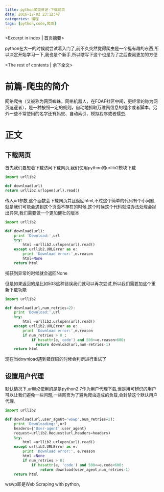 ```yaml
---
title: python爬虫日记-下载网页
date: 2016-12-02 23:12:47
categories: 编程
tags: [python,code,爬虫]
---
```


<Excerpt in index | 首页摘要> 

python在大一的时候就尝试着入门了,前不久突然觉得爬虫是一个挺有趣的东西,所以决定开始学习一下,我也是个新手,所以瞎写下这个也是为了之后查阅更加的方便

<!-- more -->

<The rest of contents | 余下全文>



# 前篇-爬虫的简介



网络爬虫（又被称为网页蜘蛛，网络机器人，在FOAF社区中间，更经常的称为网页追逐者），是一种按照一定的规则，自动地抓取万维网信息的程序或者脚本。另外一些不常使用的名字还有蚂蚁、自动索引、模拟程序或者蠕虫.

# 正文

## 下载网页

首先我们要想着下载访问下载网页,我们使用python的urllib2模块下载

~~~python
import urllib2

def download(url)
return urllib2.urlopen(url).read()
~~~

传入url参数,这个函数会下载网页并且返回html,不过这个简单的代码有个小问题,就是我们可能会遇到这个页面不存在的时候,这个时候这个代码就没办法处理会抛出异常,我们需要做一个更加健壮的版本

~~~python
import urllib2

def download(url):
	print 'Download:',url
    try:
        html =urllib2.urlopen(url).read()
    except urllib2.URLError as e:
        print 'Download error:',e.reason
        html=None
    return html
~~~



捕获到异常的时候就会返回None

但是如果返回的是比如503这种错误我们就可以再次尝试,所以我们需要加这个重新下载功能

```python
import urllib2

def download(url,num_retries=2):
	print 'Download:',url
    try:
        html =urllib2.urlopen(url).read()
    except urllib2.URLError as e:
        print 'Download error:',e.reason
        if num_retries > 0 :
            if hasattr(e,'code') and 500<=e.reason<600:
              return download(url,num-retries-1)
    return html
```

现在当download遇到错误码的时候会判断进行重试了



## 设置用户代理

默认情况下,urllib2使用的是是python2.7作为用户代理下载,但是用可辨识的用户可以让我们避免一些问题,一些网页为了避免爬虫造成的负载,会封禁这个默认用户代理.

```python
import urllib2

def download(url,user_agent='wswp',num_retries=2):
    print 'Downloading:',url
    headers={'User-agent':user_agent}
    request=urllib2.Request(url,headers=headers)
    try:
        html =urllib2.urlopen(url).read()
    except urllib2.URLError as e:
        print 'Download error:', e.reason
        html =None
        if num_retries > 0:
            if hasattr(e, 'code') and 500<=e.code<600:
                return download(user_agent,num_retries-1)
    return html
```

wswp即是Web Scraping with python,